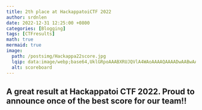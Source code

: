 ```yaml
---
title: 2th place at HackappatoiCTF 2022
author: srdnlen
date: 2022-12-31 12:25:00 +0800
categories: [Blogging]
tags: [CTFresults]
math: true
mermaid: true
image:
  path: /postsimg/Hackappa22score.jpg
  lqip: data:image/webp;base64,UklGRpoAAABXRUJQVlA4WAoAAAAQAAAADwAABwAAQUxQSDIAAAARL0AmbZurmr57yyIiqE8oiG0bejIYEQTgqiDA9vqnsUSI6H+oAERp2HZ65qP/VIAWAFZQOCBCAAAA8AEAnQEqEAAIAAVAfCWkAALp8sF8rgRgAP7o9FDvMCkMde9PK7euH5M1m6VWoDXf2FkP3BqV0ZYbO6NA/VFIAAAA
  alt: scoreboard
---
```

A great result at Hackappatoi CTF 2022. Proud to announce once of the best score for our team!!
---
